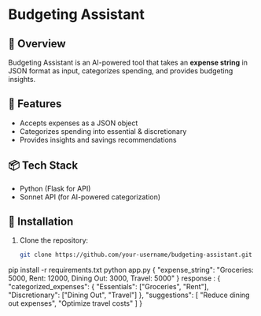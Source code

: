 # Budgeting Assistant

## 📌 Overview
Budgeting Assistant is an AI-powered tool that takes an **expense string** in JSON format as input, categorizes spending, and provides budgeting insights. 

## 🚀 Features
- Accepts expenses as a JSON object
- Categorizes spending into essential & discretionary
- Provides insights and savings recommendations

## 📦 Tech Stack
- Python (Flask for API)
- Sonnet API (for AI-powered categorization)

## 🔧 Installation
1. Clone the repository:
   ```bash
   git clone https://github.com/your-username/budgeting-assistant.git
pip install -r requirements.txt
python app.py
{
  "expense_string": "Groceries: 5000, Rent: 12000, Dining Out: 3000, Travel: 5000"
}
response : 
{
  "categorized_expenses": {
    "Essentials": ["Groceries", "Rent"],
    "Discretionary": ["Dining Out", "Travel"]
  },
  "suggestions": [
    "Reduce dining out expenses",
    "Optimize travel costs"
  ]
}


